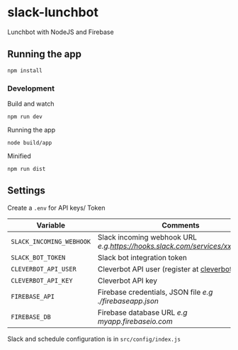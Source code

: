 # slack-lunchbot
Lunchbot with NodeJS and Firebase

## Running the app

```npm install```

### Development

Build and watch
```
npm run dev
```

Running the app
```
node build/app
```

Minified
```
npm run dist
```


## Settings

Create a ```.env``` for API keys/ Token

| Variable | Comments |
|---------|-----------|
|```SLACK_INCOMING_WEBHOOK```| Slack incoming webhook URL _e.g.https://hooks.slack.com/services/xxx/yyy/zzz_|
|```SLACK_BOT_TOKEN```|Slack bot integration token|
|```CLEVERBOT_API_USER```| Cleverbot API user (register at [cleverbot.io](http://cleverbot.io))|
|```CLEVERBOT_API_KEY```| Cleverbot API key|
|```FIREBASE_API```| Firebase credentials, JSON file _e.g ./firebaseapp.json_|
|```FIREBASE_DB```|Firebase database URL _e.g myapp.firebaseio.com_|

Slack and schedule configuration is in ```src/config/index.js```